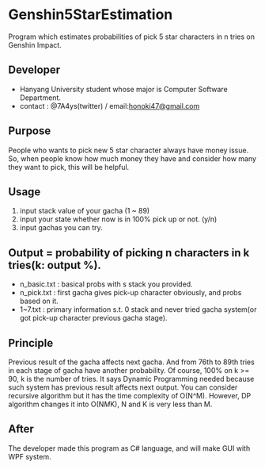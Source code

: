 # Genshin5StarEstimation
Program which estimates probabilities of pick 5 star characters in n tries on Genshin Impact.

## Developer
- Hanyang University student whose major is Computer Software Department.
- contact : @7A4ys(twitter) / email:honoki47@gmail.com

## Purpose
People who wants to pick new 5 star character always have money issue. So, when people know how much money they have and consider how many they want to pick, this will be helpful.

## Usage
1. input stack value of your gacha (1 ~ 89)
2. input your state whether now is in 100% pick up or not. (y/n)
3. input gachas you can try.

## Output = probability of picking n characters in k tries(k: output %).
- n_basic.txt : basical probs with s stack you provided.
- n_pick.txt : first gacha gives pick-up character obviously, and probs based on it.
- 1~7.txt : primary information s.t. 0 stack and never tried gacha system(or got pick-up character previous gacha stage).

## Principle
Previous result of the gacha affects next gacha. And from 76th to 89th tries in each stage of gacha have another probability. Of course, 100% on k >= 90, k is the number of tries. It says Dynamic Programming needed because such system has previous result affects next output. You can consider recursive algorithm but it has the time complexity of O(N^M). However, DP algorithm changes it into O(N*M*K), N and K is very less than M.

## After
The developer made this program as C# language, and will make GUI with WPF system.
